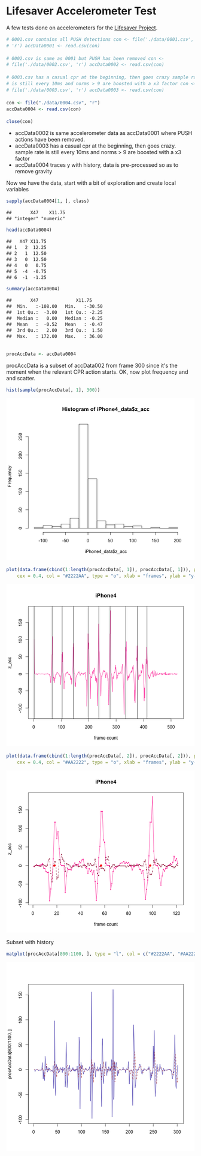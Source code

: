 Lifesaver Accelerometer Test
========================================================

A few tests done on accelerometers for the [Lifesaver Project](https://life-saver.org.ok).


```r
# 0001.csv contains all PUSH detections con <- file('./data/0001.csv',
# 'r') accData0001 <- read.csv(con)

# 0002.csv is same as 0001 but PUSH has been removed con <-
# file('./data/0002.csv', 'r') accData0002 <- read.csv(con)

# 0003.csv has a casual cpr at the beginning, then goes crazy sample rate
# is still every 10ms and norms > 9 are boosted with a x3 factor con <-
# file('./data/0003.csv', 'r') accData0003 <- read.csv(con)

con <- file("./data/0004.csv", "r")
accData0004 <- read.csv(con)

close(con)
```


* accData0002 is same accelerometer data as accData0001 where PUSH actions have been removed.
* accData0003 has a casual cpr at the beginning, then goes crazy. sample rate is still every 10ms and norms > 9 are boosted with a x3 factor
* accData0004 traces y with history, data is pre-processed so as to remove gravity

Now we have the data, start with a bit of exploration and create local variables


```r
sapply(accData0004[1, ], class)
```

```
##       X47    X11.75 
## "integer" "numeric"
```

```r
head(accData0004)
```

```
##   X47 X11.75
## 1   2  12.25
## 2   1  12.50
## 3   0  12.50
## 4   0   0.75
## 5  -4  -0.75
## 6  -1  -1.25
```

```r
summary(accData0004)
```

```
##       X47              X11.75      
##  Min.   :-108.00   Min.   :-30.50  
##  1st Qu.:  -3.00   1st Qu.: -2.25  
##  Median :   0.00   Median : -0.25  
##  Mean   :  -0.52   Mean   : -0.47  
##  3rd Qu.:   2.00   3rd Qu.:  1.50  
##  Max.   : 172.00   Max.   : 36.00
```

```r

procAccData <- accData0004
```


procAccData is a subset of accData002 from frame 300 since it's the moment when the relevant CPR action starts. OK, now plot frequency and and scatter.


```r
hist(sample(procAccData[, 1], 300))
```

![plot of chunk unnamed-chunk-3](figure/unnamed-chunk-31.png) 

```r
plot(data.frame(cbind(1:length(procAccData[, 1]), procAccData[, 1])), pch = 20, 
    cex = 0.4, col = "#2222AA", type = "o", xlab = "frames", ylab = "y-acc")
```

![plot of chunk unnamed-chunk-3](figure/unnamed-chunk-32.png) 

```r
plot(data.frame(cbind(1:length(procAccData[, 2]), procAccData[, 2])), pch = 20, 
    cex = 0.4, col = "#AA2222", type = "o", xlab = "frames", ylab = "y-acc history")
```

![plot of chunk unnamed-chunk-3](figure/unnamed-chunk-33.png) 


Subset with history


```r
matplot(procAccData[800:1100, ], type = "l", col = c("#2222AA", "#AA2222"))
```

![plot of chunk unnamed-chunk-4](figure/unnamed-chunk-4.png) 

